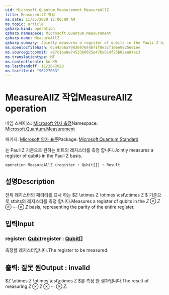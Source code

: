 ```yaml
---
uid: Microsoft.Quantum.Measurement.MeasureAllZ
title: MeasureAllZ 작업
ms.date: 11/25/2020 12:00:00 AM
ms.topic: article
qsharp.kind: operation
qsharp.namespace: Microsoft.Quantum.Measurement
qsharp.name: MeasureAllZ
qsharp.summary: Jointly measures a register of qubits in the Pauli Z basis.
ms.openlocfilehash: 6c44ab6a7983697644071f0e3cf106e9825661ee
ms.sourcegitcommit: a87c1aa8e7453360025e47ba614f25b02ea84ec3
ms.translationtype: MT
ms.contentlocale: ko-KR
ms.lasthandoff: 11/26/2020
ms.locfileid: "96227083"
---
```

# <a name="measureallz-operation"></a><span data-ttu-id="6ad0d-102">MeasureAllZ 작업</span><span class="sxs-lookup"><span data-stu-id="6ad0d-102">MeasureAllZ operation</span></span>

<span data-ttu-id="6ad0d-103">네임 스페이스: [Microsoft 양자 측정](xref:Microsoft.Quantum.Measurement)</span><span class="sxs-lookup"><span data-stu-id="6ad0d-103">Namespace: [Microsoft.Quantum.Measurement](xref:Microsoft.Quantum.Measurement)</span></span>

<span data-ttu-id="6ad0d-104">패키지: [Microsoft 양자 표준](https://nuget.org/packages/Microsoft.Quantum.Standard)</span><span class="sxs-lookup"><span data-stu-id="6ad0d-104">Package: [Microsoft.Quantum.Standard](https://nuget.org/packages/Microsoft.Quantum.Standard)</span></span>


<span data-ttu-id="6ad0d-105">는 Pauli Z 기준으로 원하는 비트의 레지스터를 측정 합니다.</span><span class="sxs-lookup"><span data-stu-id="6ad0d-105">Jointly measures a register of qubits in the Pauli Z basis.</span></span>

```qsharp
operation MeasureAllZ (register : Qubit[]) : Result
```


## <a name="description"></a><span data-ttu-id="6ad0d-106">설명</span><span class="sxs-lookup"><span data-stu-id="6ad0d-106">Description</span></span>

<span data-ttu-id="6ad0d-107">전체 레지스터의 패리티를 표시 하는 $Z \otimes Z \otimes \cst\otimes Z $ 기준으로 stbits의 레지스터를 측정 합니다.</span><span class="sxs-lookup"><span data-stu-id="6ad0d-107">Measures a register of qubits in the $Z \otimes Z \otimes \cdots \otimes Z$ basis, representing the parity of the entire register.</span></span>

## <a name="input"></a><span data-ttu-id="6ad0d-108">입력</span><span class="sxs-lookup"><span data-stu-id="6ad0d-108">Input</span></span>

### <a name="register--qubit"></a><span data-ttu-id="6ad0d-109">register: [Qubit](xref:microsoft.quantum.lang-ref.qubit)</span><span class="sxs-lookup"><span data-stu-id="6ad0d-109">register : [Qubit](xref:microsoft.quantum.lang-ref.qubit)[]</span></span>

<span data-ttu-id="6ad0d-110">측정할 레지스터입니다.</span><span class="sxs-lookup"><span data-stu-id="6ad0d-110">The register to be measured.</span></span>



## <a name="output--__invalidresult__"></a><span data-ttu-id="6ad0d-111">출력: __잘못 <Result> 됨__</span><span class="sxs-lookup"><span data-stu-id="6ad0d-111">Output : __invalid<Result>__</span></span>

<span data-ttu-id="6ad0d-112">$Z \otimes Z \otimes \cst\otimes Z $를 측정 한 결과입니다.</span><span class="sxs-lookup"><span data-stu-id="6ad0d-112">The result of measuring $Z \otimes Z \otimes \cdots \otimes Z$.</span></span>